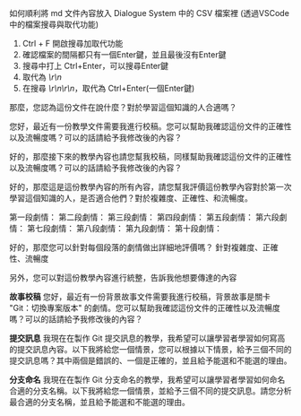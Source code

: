 如何順利將 md 文件內容放入 Dialogue System 中的 CSV 檔案裡 (透過VSCode中的檔案搜尋與取代功能)
1. Ctrl + F 開啟搜尋加取代功能
2. 確認檔案的間隔都只有一個Enter鍵，並且最後沒有Enter鍵
3. 搜尋中打上 Ctrl+Enter，可以搜尋Enter鍵
4. 取代為 *\r\n*
5. 在搜尋 *\r\n\r\n*，取代為 Ctrl+Enter(一個Enter鍵)

那麼，您認為這份文件在說什麼？對於學習這個知識的人合適嗎？

您好，最近有一份教學文件需要我進行校稿。您可以幫助我確認這份文件的正確性以及流暢度嗎？可以的話請給予我修改後的內容？

好的，那麼接下來的教學內容也請您幫我校稿，同樣幫助我確認這份文件的正確性以及流暢度嗎？可以的話請給予我修改後的內容？


好的，那麼這是這份教學內容的所有內容，請您幫我評價這份教學內容對於第一次學習這個知識的人，是否適合他們？對於複雜度、正確性、和流暢度。

第一段劇情：
第二段劇情：
第三段劇情：
第四段劇情：
第五段劇情：
第六段劇情：
第七段劇情：
第八段劇情：
第九段劇情：
第十段劇情：

好的，那麼您可以針對每個段落的劇情做出詳細地評價嗎？
針對複雜度、正確性、流暢度


另外，您可以對這份教學內容進行統整，告訴我他想要傳達的內容

**故事校稿**
您好，最近有一份背景故事文件需要我進行校稿，背景故事是關卡 "Git：切換專案版本" 的劇情。您可以幫助我確認這份文件的正確性以及流暢度嗎？可以的話請給予我修改後的內容？

**提交訊息**
我現在在製作 Git 提交訊息的教學，我希望可以讓學習者學習如何寫高的提交訊息內容。以下我將給您一個情景，您可以根據以下情景，給予三個不同的提交訊息嗎？其中兩個是錯誤的、一個是正確的，並且給予能選和不能選的理由。

**分支命名**
我現在在製作 Git 分支命名的教學，我希望可以讓學習者學習如何命名合適的分支名稱。以下我將給您一個情景，並給予三個不同的提交訊息。請您分析最合適的分支名稱，並且給予能選和不能選的理由。


